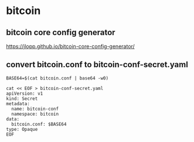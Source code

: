 # bitcoin

## bitcoin core config generator
https://jlopp.github.io/bitcoin-core-config-generator/

## convert bitcoin.conf to bitcoin-conf-secret.yaml
```
BASE64=$(cat bitcoin.conf | base64 -w0)

cat << EOF > bitcoin-conf-secret.yaml
apiVersion: v1
kind: Secret
metadata:
  name: bitcoin-conf
  namespace: bitcoin
data:
  bitcoin.conf: $BASE64
type: Opaque
EOF
```